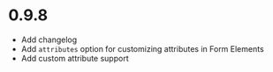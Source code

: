 # 0.9.8
- Add changelog
- Add `attributes` option for customizing attributes in Form Elements
- Add custom attribute support
